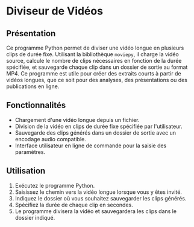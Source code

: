 # Diviseur de Vidéos

## Présentation

Ce programme Python permet de diviser une vidéo longue en plusieurs clips de durée fixe. Utilisant la bibliothèque `moviepy`, il charge la vidéo source, calcule le nombre de clips nécessaires en fonction de la durée spécifiée, et sauvegarde chaque clip dans un dossier de sortie au format MP4. Ce programme est utile pour créer des extraits courts à partir de vidéos longues, que ce soit pour des analyses, des présentations ou des publications en ligne.

## Fonctionnalités

- Chargement d'une vidéo longue depuis un fichier.
- Division de la vidéo en clips de durée fixe spécifiée par l'utilisateur.
- Sauvegarde des clips générés dans un dossier de sortie avec un encodage audio compatible.
- Interface utilisateur en ligne de commande pour la saisie des paramètres.

## Utilisation

1. Exécutez le programme Python.
2. Saisissez le chemin vers la vidéo longue lorsque vous y êtes invité.
3. Indiquez le dossier où vous souhaitez sauvegarder les clips générés.
4. Spécifiez la durée de chaque clip en secondes.
5. Le programme divisera la vidéo et sauvegardera les clips dans le dossier indiqué.

